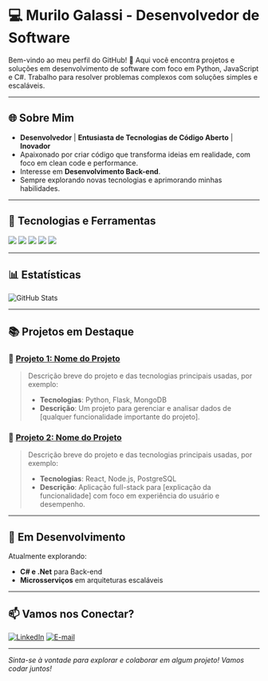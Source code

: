 # 💻 Murilo Galassi - Desenvolvedor de Software

Bem-vindo ao meu perfil do GitHub! 🚀 Aqui você encontra projetos e soluções em desenvolvimento de software com foco em Python, JavaScript e C#. Trabalho para resolver problemas complexos com soluções simples e escaláveis.

---

## 🌐 Sobre Mim

- **Desenvolvedor** | **Entusiasta de Tecnologias de Código Aberto** | **Inovador**
- Apaixonado por criar código que transforma ideias em realidade, com foco em clean code e performance.
- Interesse em **Desenvolvimento Back-end**.
- Sempre explorando novas tecnologias e aprimorando minhas habilidades.

---

## 🚀 Tecnologias e Ferramentas

<p align="left">
  <img src="https://img.shields.io/badge/Code-C%23-informational?style=flat&logo=c-sharp&logoColor=white&color=2bbc8a" />
  <img src="https://img.shields.io/badge/Code-HTML-informational?style=flat&logo=html5&logoColor=white&color=2bbc8a" />
  <img src="https://img.shields.io/badge/Code-CSS-informational?style=flat&logo=css3&logoColor=white&color=2bbc8a" />
  <img src="https://img.shields.io/badge/Code-Python-informational?style=flat&logo=python&logoColor=white&color=2bbc8a" />
  <img src="https://img.shields.io/badge/Framework-.NET-informational?style=flat&logo=dotnet&logoColor=white&color=2bbc8a" />
</p>

---

## 📊 Estatísticas

![GitHub Stats](https://github-readme-stats.vercel.app/api?username=MuriloGalassi&show_icons=true&theme=radical)

---

## 📚 Projetos em Destaque

### 🔹 [Projeto 1: Nome do Projeto](https://github.com/seu-usuario/projeto-1)
> Descrição breve do projeto e das tecnologias principais usadas, por exemplo:
> - **Tecnologias**: Python, Flask, MongoDB
> - **Descrição**: Um projeto para gerenciar e analisar dados de [qualquer funcionalidade importante do projeto].

### 🔹 [Projeto 2: Nome do Projeto](https://github.com/seu-usuario/projeto-2)
> Descrição breve do projeto e das tecnologias principais usadas, por exemplo:
> - **Tecnologias**: React, Node.js, PostgreSQL
> - **Descrição**: Aplicação full-stack para [explicação da funcionalidade] com foco em experiência do usuário e desempenho.

---

## 🌱 Em Desenvolvimento

Atualmente explorando:
- **C# e .Net** para Back-end
- **Microsserviços** em arquiteturas escaláveis

---

## 📫 Vamos nos Conectar?

[![LinkedIn](https://img.shields.io/badge/LinkedIn-000?style=for-the-badge&logo=linkedin&logoColor=0A66C2)](https://www.linkedin.com/in/murilo-galassi-56b219226/)
[![E-mail](https://img.shields.io/badge/Email-000?style=for-the-badge&logo=gmail&logoColor=D14836)](mailto:seuemail@example.com)

---

_Sinta-se à vontade para explorar e colaborar em algum projeto! Vamos codar juntos!_

